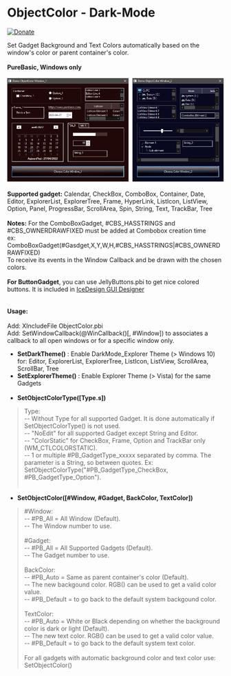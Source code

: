 # ObjectColor - Dark-Mode
[![Donate](https://img.shields.io/badge/Donate-PayPal-green.svg)](https://www.paypal.com/donate/?cmd=_s-xclick&hosted_button_id=9WZ5EDAMPH6SE)

Set Gadget Background and Text Colors automatically based on the window's color or parent container's color.<br>
<br>
**PureBasic, Windows only**<br><br>
![Alt text](/Object-Color-Demo.png?raw=true "Object-Color-Demo")<br>
<br>
**Supported gadget:** Calendar, CheckBox, ComboBox, Container, Date, Editor, ExplorerList, ExplorerTree, Frame, HyperLink, ListIcon, ListView, Option, Panel, ProgressBar, ScrollArea, Spin, String, Text, TrackBar, Tree<br><br>
**Notes:** For the ComboBoxGadget, #CBS_HASSTRINGS and #CBS_OWNERDRAWFIXED must be added at Combobox creation time<br> 
   ex: ComboBoxGadget(#Gasdget,X,Y,W,H,#CBS_HASSTRINGS|#CBS_OWNERDRAWFIXED)<br>
   To receive its events in the Window Callback and be drawn with the chosen colors.<br>
<br>
**For ButtonGadget**, you can use JellyButtons.pbi to get nice colored buttons. It is included in [IceDesign GUI Designer](https://github.com/ChrisRfr/IceDesign)<br>
<br><br>
**__Usage:__**<br>
<br>
Add: XIncludeFile ObjectColor.pbi<br>
Add: SetWindowCallback(@WinCallback()[, #Window]) to associates a callback to all open windows or for a specific window only.<br>
 - **SetDarkTheme()**     : Enable DarkMode_Explorer Theme (> Windows 10) for: Editor, ExplorerList, ExplorerTree, ListIcon, ListView, ScrollArea, ScrollBar, Tree<br> 
 - **SetExplorerTheme()** : Enable Explorer Theme (> Vista) for the same Gadgets<br><br>
 - **SetObjectColorType([Type.s])**<br>
> Type:<br>
>  -- Without Type for all supported Gadget. It is done automatically if SetObjectColorType() is not used.<br>
>  -- "NoEdit" for all supported Gadget except String and Editor.<br>
> -- "ColorStatic" for CheckBox, Frame, Option and TrackBar only (WM_CTLCOLORSTATIC).<br>
> -- 1 or multiple #PB_GadgetType_xxxxx separated by comma. The parameter is a String, so between quotes. Ex: SetObjectColorType("#PB_GadgetType_CheckBox, #PB_GadgetType_Option").<br><br>
 - **SetObjectColor([#Window, #Gadget, BackColor, TextColor])**<br>
> #Window:<br>
>  -- #PB_All = All Window (Default).<br>
>  -- The Window number to use.<br><br>
> #Gadget:<br>
>  -- #PB_All = All Supported Gadgets (Default).<br>
>  -- The Gadget number to use.<br><br>
> BackColor:<br>
>  -- #PB_Auto = Same as parent container's color (Default).<br>
>  -- The new backgound color. RGB() can be used to get a valid color value.<br>
>  -- #PB_Default = to go back to the default system backgound color.<br><br>
> TextColor:<br>
>  -- #PB_Auto = White or Black depending on whether the background color is dark or light (Default).<br>
>  -- The new text color. RGB() can be used to get a valid color value.<br>
>  -- #PB_Default = to go back to the default system text color.<br><br>
For all gadgets with automatic background color and text color use: SetObjectColor()
